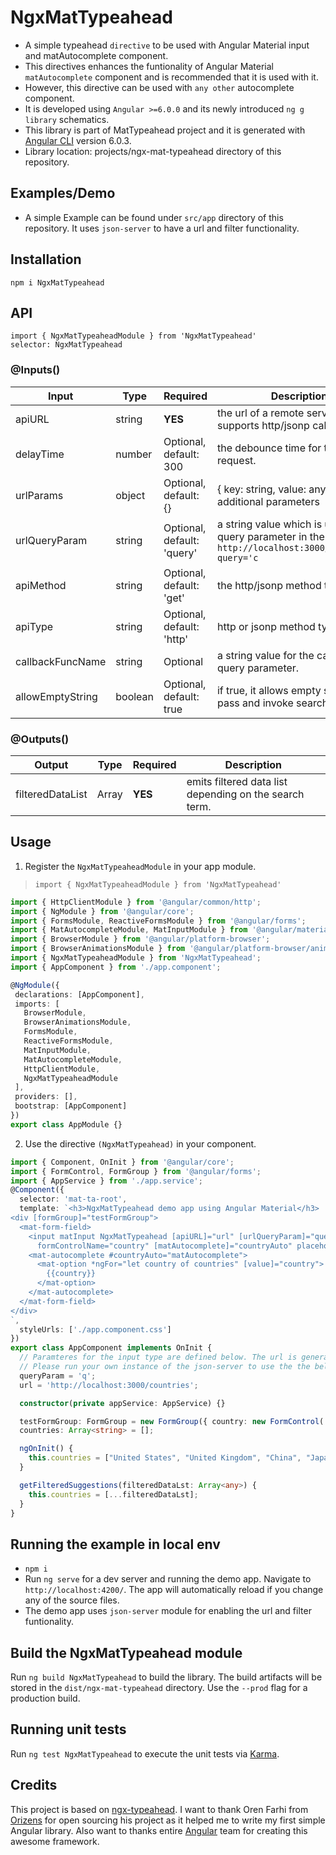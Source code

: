 # NgxMatTypeahead

* A simple typeahead `directive` to be used with Angular Material input and matAutocomplete component.
* This directives enhances the funtionality of Angular Material `matAutocomplete` component and is recommended that it is used with it.
* However, this directive can be used with `any other` autocomplete component.
* It is developed using `Angular >=6.0.0` and its newly introduced `ng g library` schematics.
* This library is part of MatTypeahead project and it is generated with [Angular CLI](https://github.com/angular/angular-cli) version 6.0.3.
* Library location: projects/ngx-mat-typeahead directory of this repository.

## Examples/Demo

* A simple Example can be found under `src/app` directory of this repository. It uses `json-server` to have a url and filter functionality.

## Installation

`npm i NgxMatTypeahead`

## API

`import { NgxMatTypeaheadModule } from 'NgxMatTypeahead'`<br>
`selector: NgxMatTypeahead`

### @Inputs()

| Input            | Type    | Required                   | Description                                                                                               |
| ---------------- | ------- | -------------------------- | --------------------------------------------------------------------------------------------------------- |
| apiURL           | string  | **YES**                    | the url of a remote server that supports http/jsonp calls.                                                |
| delayTime        | number  | Optional, default: 300     | the debounce time for this request.                                                                       |
| urlParams        | object  | Optional, default: {}      | { key: string, value: any} object as additional parameters                                                |
| urlQueryParam    | string  | Optional, default: 'query' | a string value which is used a query parameter in the url. Ex: `http://localhost:3000/countries?query='c` |
| apiMethod        | string  | Optional, default: 'get'   | the http/jsonp method to be used.                                                                         |
| apiType          | string  | Optional, default: 'http'  | http or jsonp method types.                                                                               |
| callbackFuncName | string  | Optional                   | a string value for the callback query parameter.                                                          |
| allowEmptyString | boolean | Optional, default: true    | if true, it allows empty strings to pass and invoke search                                                |

### @Outputs()

| Output           | Type       | Required | Description                                            |
| ---------------- | ---------- | -------- | ------------------------------------------------------ |
| filteredDataList | Array<any> | **YES**  | emits filtered data list depending on the search term. |

## Usage

1) Register the `NgxMatTypeaheadModule` in your app module.
 > `import { NgxMatTypeaheadModule } from 'NgxMatTypeahead'`

 ```typescript
 import { HttpClientModule } from '@angular/common/http';
import { NgModule } from '@angular/core';
import { FormsModule, ReactiveFormsModule } from '@angular/forms';
import { MatAutocompleteModule, MatInputModule } from '@angular/material';
import { BrowserModule } from '@angular/platform-browser';
import { BrowserAnimationsModule } from '@angular/platform-browser/animations';
import { NgxMatTypeaheadModule } from 'NgxMatTypeahead';
import { AppComponent } from './app.component';

@NgModule({
  declarations: [AppComponent],
  imports: [
    BrowserModule,
    BrowserAnimationsModule,
    FormsModule,
    ReactiveFormsModule,
    MatInputModule,
    MatAutocompleteModule,
    HttpClientModule,
    NgxMatTypeaheadModule
  ],
  providers: [],
  bootstrap: [AppComponent]
})
export class AppModule {}
 ```

 2) Use the directive `(NgxMatTypeahead)` in your component.

```typescript
import { Component, OnInit } from '@angular/core';
import { FormControl, FormGroup } from '@angular/forms';
import { AppService } from './app.service';
@Component({
  selector: 'mat-ta-root',
  template: `<h3>NgxMatTypeahead demo app using Angular Material</h3>
<div [formGroup]="testFormGroup">
  <mat-form-field>
    <input matInput NgxMatTypeahead [apiURL]="url" [urlQueryParam]="queryParam" (filteredDataList)="getFilteredSuggestions($event)"
      formControlName="country" [matAutocomplete]="countryAuto" placeholder="Choose Country">
    <mat-autocomplete #countryAuto="matAutocomplete">
      <mat-option *ngFor="let country of countries" [value]="country">
        {{country}}
      </mat-option>
    </mat-autocomplete>
  </mat-form-field>
</div>
`,
  styleUrls: ['./app.component.css']
})
export class AppComponent implements OnInit {
  // Paramteres for the input type are defined below. The url is generated using `json-server`.
  // Please run your own instance of the json-server to use the the below url.
  queryParam = 'q';
  url = 'http://localhost:3000/countries';

  constructor(private appService: AppService) {}

  testFormGroup: FormGroup = new FormGroup({ country: new FormControl('') });
  countries: Array<string> = [];

  ngOnInit() {
    this.countries = ["United States", "United Kingdom", "China", "Japan", "India", "Russia", "Canada", "Brazil"];
  }

  getFilteredSuggestions(filteredDataLst: Array<any>) {
    this.countries = [...filteredDataLst];
  }
}
```

## Running the example in local env

* `npm i`
* Run `ng serve` for a dev server and running the demo app. Navigate to `http://localhost:4200/`. The app will automatically reload if you change any of the source files.
* The demo app uses `json-server` module for enabling the url and filter funtionality.

## Build the NgxMatTypeahead module

Run `ng build NgxMatTypeahead` to build the library. The build artifacts will be stored in the `dist/ngx-mat-typeahead` directory. Use the `--prod` flag for a production build.

## Running unit tests

Run `ng test NgxMatTypeahead` to execute the unit tests via [Karma](https://karma-runner.github.io).

## Credits

This project is based on [ngx-typeahead](https://github.com/orizens/ngx-typeahead). I want to thank Oren Farhi from [Orizens](http://orizens.com) for open sourcing his project as it helped me to write my first simple Angular library. Also want to thanks entire [Angular](https://angular.io) team for creating this awesome framework.
